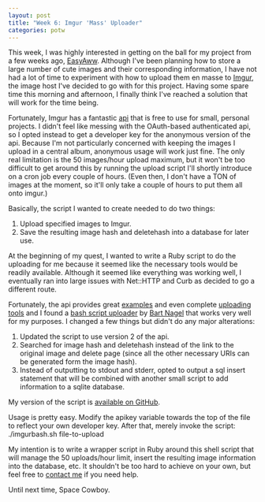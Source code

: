 ```yaml
---
layout: post
title: "Week 6: Imgur 'Mass' Uploader"
categories: potw
---
```

This week, I was highly interested in getting on the ball for my project from a few weeks ago, [EasyAww](/potw/2011/01/21/Week3-EasyAww.html).  Although I've been planning how to store a large number of cute images and their corresponding information, I have not had a lot of time to experiment with how to upload them en masse to [Imgur](http://imgur.com), the image host I've decided to go with for this project.  Having some spare time this morning and afternoon, I finally think I've reached a solution that will work for the time being.

Fortunately, Imgur has a fantastic [api](http://api.imgur.com) that is free to use for small, personal projects.  I didn't feel like messing with the OAuth-based authenticated api, so I opted instead to get a developer key for the anonymous version of the api.  Because I'm not particularly concerned with keeping the images I upload in a central album, anonymous usage will work just fine.  The only real limitation is the 50 images/hour upload maximum, but it won't be too difficult to get around this by running the upload script I'll shortly introduce on a cron job every couple of hours.  (Even then, I don't have a TON of images at the moment, so it'll only take a couple of hours to put them all onto imgur.)

Basically, the script I wanted to create needed to do two things:
1. Upload specified images to Imgur.
2. Save the resulting image hash and deletehash into a database for later use.

At the beginning of my quest, I wanted to write a Ruby script to do the uploading for me because it seemed like the necessary tools would be readily available.  Although it seemed like everything was working well, I eventually ran into large issues with Net::HTTP and Curb as decided to go a different route.

Fortunately, the api provides great [examples](http://api.imgur.com/examples#uploading_curl) and even complete [uploading tools](http://imgur.com/tools/) and I found a [bash script uploader](http://imgur.com/tools/imgurbash.sh) by [Bart Nagel](http://bartnagel.co.uk/) that works very well for my purposes.  I changed a few things but didn't do any major alterations:
1. Updated the script to use version 2 of the api.
2. Searched for image hash and deletehash instead of the link to the original image and delete page (since all the other necessary URIs can be generated form the image hash).
3. Instead of outputting to stdout and stderr, opted to output a sql insert statement that will be combined with another small script to add information to a sqlite database.

My version of the script is [available on GitHub](https://github.com/kfredrichardson/potw/blob/master/imgurbash.sh).

Usage is pretty easy.  Modify the apikey variable towards the top of the file to reflect your own developer key.  After that, merely invoke the script:
	./imgurbash.sh file-to-upload

My intention is to write a wrapper script in Ruby around this shell script that will manage the 50 uploads/hour limit, insert the resulting image information into the database, etc.  It shouldn't be too hard to achieve on your own, but feel free to [contact me](/about.htm) if you need help.

Until next time, Space Cowboy.
